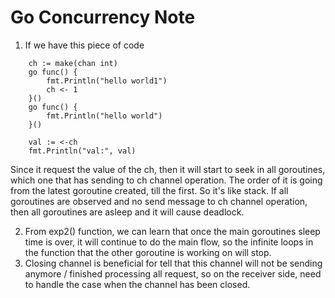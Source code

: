 # Go Concurrency Note
1. If we have this piece of code

```
    ch := make(chan int)
    go func() {
        fmt.Println("hello world1")
        ch <- 1
    }()
    go func() {
        fmt.Println("hello world")
    }()
    
    val := <-ch
    fmt.Println("val:", val)
```
Since it request the value of the ch, then it will start to seek in all goroutines, which one that has sending to ch channel operation.
The order of it is going from the latest goroutine created, till the first. So it's like stack. If all goroutines are observed and no send message to ch channel operation, then all goroutines are asleep and it will cause deadlock.

2. From exp2() function, we can learn that once the main goroutines sleep time is over, it will continue to do the main flow, so the infinite loops in the function that the other goroutine is working on will stop.
3. Closing channel is beneficial for tell that this channel will not be sending anymore / finished processing all request, so on the receiver side, need to handle the case when the channel has been closed. 